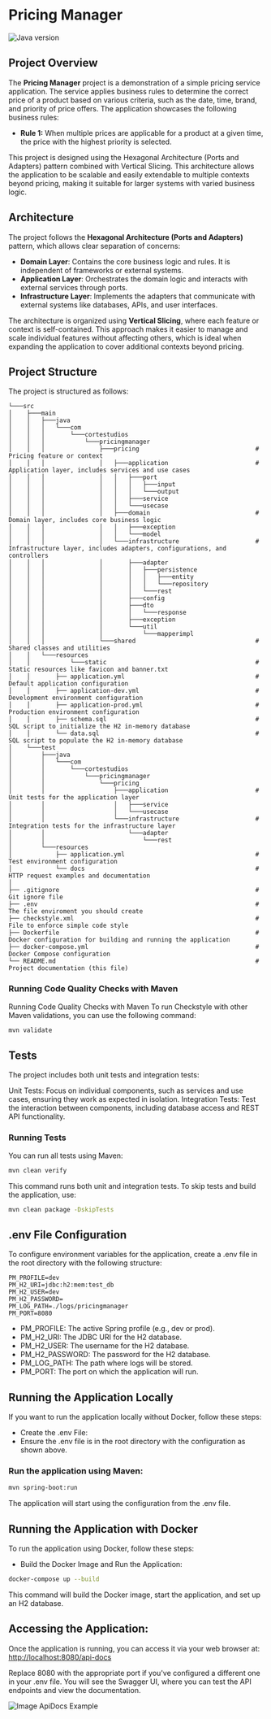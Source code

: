 # Pricing Manager
![Java version](https://img.shields.io/badge/JDK-17%20-blue)
## Project Overview

The **Pricing Manager** project is a demonstration of a simple pricing service application. The service applies business rules to determine the correct price of a product based on various criteria, such as the date, time, brand, and priority of price offers. The application showcases the following business rules:

- **Rule 1:** When multiple prices are applicable for a product at a given time, the price with the highest priority is selected.

This project is designed using the Hexagonal Architecture (Ports and Adapters) pattern combined with Vertical Slicing. This architecture allows the application to be scalable and easily extendable to multiple contexts beyond pricing, making it suitable for larger systems with varied business logic.

## Architecture

The project follows the **Hexagonal Architecture (Ports and Adapters)** pattern, which allows clear separation of concerns:

- **Domain Layer**: Contains the core business logic and rules. It is independent of frameworks or external systems.
- **Application Layer**: Orchestrates the domain logic and interacts with external services through ports.
- **Infrastructure Layer**: Implements the adapters that communicate with external systems like databases, APIs, and user interfaces.

The architecture is organized using **Vertical Slicing**, where each feature or context is self-contained. This approach makes it easier to manage and scale individual features without affecting others, which is ideal when expanding the application to cover additional contexts beyond pricing.

## Project Structure

The project is structured as follows:

```plaintext
└───src
│    ├───main
│    │   ├───java
│    │   │   └───com
│    │   │       └───cortestudios
│    │   │           └───pricingmanager
│    │   │               ├───pricing                                # Pricing feature or context             
│    │   │               │   ├───application                        # Application layer, includes services and use cases
│    │   │               │   │   ├───port
│    │   │               │   │   │   ├───input
│    │   │               │   │   │   └───output
│    │   │               │   │   ├───service
│    │   │               │   │   └───usecase
│    │   │               │   ├───domain                             # Domain layer, includes core business logic
│    │   │               │   │   ├───exception
│    │   │               │   │   └───model
│    │   │               │   └───infrastructure                     # Infrastructure layer, includes adapters, configurations, and controllers
│    │   │               │       ├───adapter
│    │   │               │       │   ├───persistence
│    │   │               │       │   │   ├───entity
│    │   │               │       │   │   └───repository
│    │   │               │       │   └───rest
│    │   │               │       ├───config
│    │   │               │       ├───dto
│    │   │               │       │   └───response
│    │   │               │       ├───exception
│    │   │               │       └───util
│    │   │               │           └───mapperimpl
│    │   │               └───shared                                 # Shared classes and utilities
│    │   └───resources
│    │           └───static                                         # Static resources like favicon and banner.txt
│    │       ├── application.yml                                    # Default application configuration
│    │       ├── application-dev.yml                                # Development environment configuration
│    │       ├── application-prod.yml                               # Production environment configuration
│    │       ├── schema.sql                                         # SQL script to initialize the H2 in-memory database
│    │       └── data.sql                                           # SQL script to populate the H2 in-memory database
│    └───test
│        ├───java
│        │   └───com
│        │       └───cortestudios
│        │           └───pricingmanager
│        │               └───pricing
│        │                   ├───application                        # Unit tests for the application layer
│        │                   │   ├───service
│        │                   │   └───usecase
│        │                   └───infrastructure                     # Integration tests for the infrastructure layer
│        │                       └───adapter
│        │                           └───rest
│        └───resources
│            ├── application.yml                                    # Test environment configuration
│            └── docs                                               # HTTP request examples and documentation
│
├── .gitignore                                                      # Git ignore file
├── .env                                                            # The file enviroment you should create
├── checkstyle.xml                                                  # File to enforce simple code style
├── Dockerfile                                                      # Docker configuration for building and running the application
├── docker-compose.yml                                              # Docker Compose configuration
└── README.md                                                       # Project documentation (this file)
```

### Running Code Quality Checks with Maven
Running Code Quality Checks with Maven
To run Checkstyle with other Maven validations, you can use the following command:
```bash
mvn validate
```

## Tests

The project includes both unit tests and integration tests:

Unit Tests: Focus on individual components, such as services and use cases, ensuring they work as expected in isolation.
Integration Tests: Test the interaction between components, including database access and REST API functionality.

### Running Tests

You can run all tests using Maven:
```bash
mvn clean verify
```
This command runs both unit and integration tests. To skip tests and build the application, use:
```bash
mvn clean package -DskipTests
```
## .env File Configuration
To configure environment variables for the application, create a .env file in the root directory with the following structure:

```plaintext
PM_PROFILE=dev
PM_H2_URI=jdbc:h2:mem:test_db
PM_H2_USER=dev
PM_H2_PASSWORD=
PM_LOG_PATH=./logs/pricingmanager
PM_PORT=8080
```

- PM_PROFILE: The active Spring profile (e.g., dev or prod).
- PM_H2_URI: The JDBC URI for the H2 database.
- PM_H2_USER: The username for the H2 database.
- PM_H2_PASSWORD: The password for the H2 database.
- PM_LOG_PATH: The path where logs will be stored.
- PM_PORT: The port on which the application will run.

## Running the Application Locally
If you want to run the application locally without Docker, follow these steps:
- Create the .env File:
- Ensure the .env file is in the root directory with the configuration as shown above.

### Run the application using Maven:
```bash
mvn spring-boot:run
```
The application will start using the configuration from the .env file.

## Running the Application with Docker
To run the application using Docker, follow these steps:

- Build the Docker Image and Run the Application:
```bash
docker-compose up --build
```
This command will build the Docker image, start the application, and set up an H2 database.

## Accessing the Application:
Once the application is running, you can access it via your web browser at:
[http://localhost:8080/api-docs](http://localhost:8080)

Replace 8080 with the appropriate port if you've configured a different one in your .env file.
You will see the Swagger UI, where you can test the API endpoints and view the documentation.

![Image ApiDocs Example](/docs/images/api-docs.png)